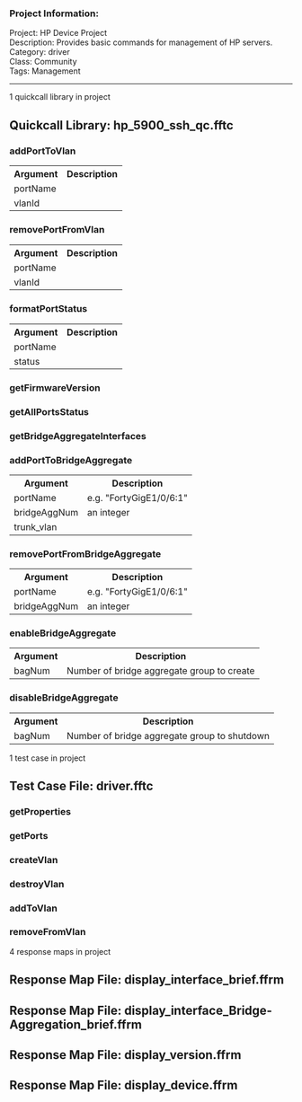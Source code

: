 ### Project Information:
Project: HP Device Project  
Description: Provides basic commands for management of HP servers.  
Category: driver  
Class: Community  
Tags: Management  

 ----
1 quickcall library in project
## Quickcall Library: hp_5900_ssh_qc.fftc
### addPortToVlan
<table><tr><th>Argument</th><th>Description</th></tr>
<tr><td>portName</td><tr></tr>
<tr><td>vlanId</td><tr></tr></table>

### removePortFromVlan
<table><tr><th>Argument</th><th>Description</th></tr>
<tr><td>portName</td><tr></tr>
<tr><td>vlanId</td><tr></tr></table>

### formatPortStatus
<table><tr><th>Argument</th><th>Description</th></tr>
<tr><td>portName</td><tr></tr>
<tr><td>status</td><tr></tr></table>

### getFirmwareVersion
### getAllPortsStatus
### getBridgeAggregateInterfaces
### addPortToBridgeAggregate
<table><tr><th>Argument</th><th>Description</th></tr>
<tr><td>portName</td><td>e.g. "FortyGigE1/0/6:1"</tr></td>
<tr><td>bridgeAggNum</td><td>an integer</tr></td>
<tr><td>trunk_vlan</td><tr></tr></table>

### removePortFromBridgeAggregate
<table><tr><th>Argument</th><th>Description</th></tr>
<tr><td>portName</td><td>e.g. "FortyGigE1/0/6:1"</tr></td>
<tr><td>bridgeAggNum</td><td>an integer</tr></td></table>

### enableBridgeAggregate
<table><tr><th>Argument</th><th>Description</th></tr>
<tr><td>bagNum</td><td>Number of bridge aggregate group to create
</tr></td></table>

### disableBridgeAggregate
<table><tr><th>Argument</th><th>Description</th></tr>
<tr><td>bagNum</td><td>Number of bridge aggregate group to shutdown
</tr></td></table>

1 test case in project
## Test Case File: driver.fftc
### getProperties
### getPorts
### createVlan
### destroyVlan
### addToVlan
### removeFromVlan
4 response maps in project
## Response Map File: display_interface_brief.ffrm
## Response Map File: display_interface_Bridge-Aggregation_brief.ffrm
## Response Map File: display_version.ffrm
## Response Map File: display_device.ffrm